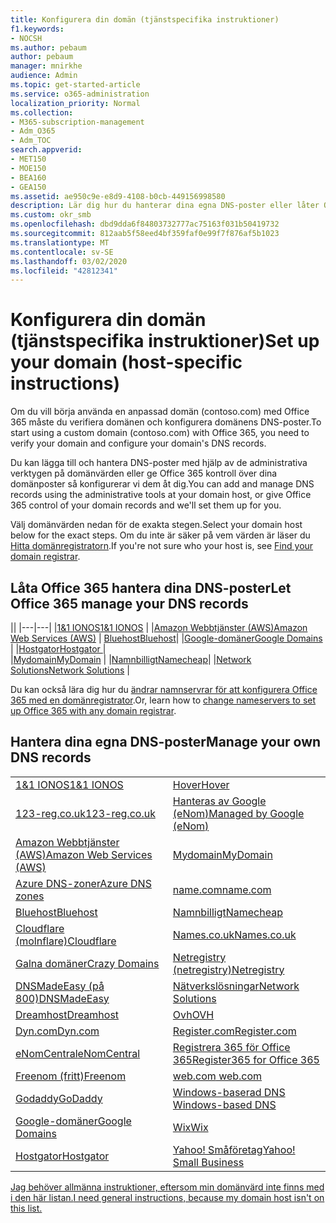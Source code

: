 ```yaml
---
title: Konfigurera din domän (tjänstspecifika instruktioner)
f1.keywords:
- NOCSH
ms.author: pebaum
author: pebaum
manager: mnirkhe
audience: Admin
ms.topic: get-started-article
ms.service: o365-administration
localization_priority: Normal
ms.collection:
- M365-subscription-management
- Adm_O365
- Adm_TOC
search.appverid:
- MET150
- MOE150
- BEA160
- GEA150
ms.assetid: ae950c9e-e8d9-4108-b0cb-449156998580
description: Lär dig hur du hanterar dina egna DNS-poster eller låter Office 365 hantera dina DNS-poster åt dig.
ms.custom: okr_smb
ms.openlocfilehash: dbd9dda6f84803732777ac75163f031b50419732
ms.sourcegitcommit: 812aab5f58eed4bf359faf0e99f7f876af5b1023
ms.translationtype: MT
ms.contentlocale: sv-SE
ms.lasthandoff: 03/02/2020
ms.locfileid: "42812341"
---
```

# <a name="set-up-your-domain-host-specific-instructions"></a><span data-ttu-id="989b7-103">Konfigurera din domän (tjänstspecifika instruktioner)</span><span class="sxs-lookup"><span data-stu-id="989b7-103">Set up your domain (host-specific instructions)</span></span>

<span data-ttu-id="989b7-104">Om du vill börja använda en anpassad domän (contoso.com) med Office 365 måste du verifiera domänen och konfigurera domänens DNS-poster.</span><span class="sxs-lookup"><span data-stu-id="989b7-104">To start using a custom domain (contoso.com) with Office 365, you need to verify your domain and configure your domain's DNS records.</span></span> 
  
<span data-ttu-id="989b7-105">Du kan lägga till och hantera DNS-poster med hjälp av de administrativa verktygen på domänvärden eller ge Office 365 kontroll över dina domänposter så konfigurerar vi dem åt dig.</span><span class="sxs-lookup"><span data-stu-id="989b7-105">You can add and manage DNS records using the administrative tools at your domain host, or give Office 365 control of your domain records and we'll set them up for you.</span></span>
  
<span data-ttu-id="989b7-106">Välj domänvärden nedan för de exakta stegen.</span><span class="sxs-lookup"><span data-stu-id="989b7-106">Select your domain host below for the exact steps.</span></span> <span data-ttu-id="989b7-107">Om du inte är säker på vem värden är läser du [Hitta domänregistratorn](find-your-domain-registrar.md).</span><span class="sxs-lookup"><span data-stu-id="989b7-107">If you're not sure who your host is, see [Find your domain registrar](find-your-domain-registrar.md).</span></span>
  

## <a name="let-office-365-manage-your-dns-records"></a><span data-ttu-id="989b7-108">Låta Office 365 hantera dina DNS-poster</span><span class="sxs-lookup"><span data-stu-id="989b7-108">Let Office 365 manage your DNS records</span></span>

||
|---|---|
|[<span data-ttu-id="989b7-109">1&1 IONOS</span><span class="sxs-lookup"><span data-stu-id="989b7-109">1&1 IONOS</span></span>](../dns/change-nameservers-at-1-1-internet.md) |
|[<span data-ttu-id="989b7-110">Amazon Webbtjänster (AWS)</span><span class="sxs-lookup"><span data-stu-id="989b7-110">Amazon Web Services (AWS)</span></span>](../dns/change-nameservers-at-aws.md) |
 [<span data-ttu-id="989b7-111">Bluehost</span><span class="sxs-lookup"><span data-stu-id="989b7-111">Bluehost</span></span>](../dns/change-nameservers-at-bluehost.md)|
|[<span data-ttu-id="989b7-112">Google-domäner</span><span class="sxs-lookup"><span data-stu-id="989b7-112">Google   Domains</span></span>](../dns/change-nameservers-at-google-domains.md) |
|[<span data-ttu-id="989b7-113">Hostgator</span><span class="sxs-lookup"><span data-stu-id="989b7-113">Hostgator   </span></span>](../dns/change-nameservers-at-hostgator.md)  |  
|[<span data-ttu-id="989b7-114">Mydomain</span><span class="sxs-lookup"><span data-stu-id="989b7-114">MyDomain</span></span>](../dns/change-nameservers-at-mydomain.md) | 
|[<span data-ttu-id="989b7-115">Namnbilligt</span><span class="sxs-lookup"><span data-stu-id="989b7-115">Namecheap</span></span>](../dns/change-nameservers-at-namecheap.md)|
|[<span data-ttu-id="989b7-116">Network Solutions</span><span class="sxs-lookup"><span data-stu-id="989b7-116">Network Solutions</span></span>](../dns/change-nameservers-at-network-solutions.md) |  

<span data-ttu-id="989b7-117">Du kan också lära dig hur du [ändrar namnservrar för att konfigurera Office 365 med en domänregistrator](change-nameservers-at-any-domain-registrar.md).</span><span class="sxs-lookup"><span data-stu-id="989b7-117">Or, learn how to [change nameservers to set up Office 365 with any domain registrar](change-nameservers-at-any-domain-registrar.md).</span></span>

## <a name="manage-your-own-dns-records"></a><span data-ttu-id="989b7-118">Hantera dina egna DNS-poster</span><span class="sxs-lookup"><span data-stu-id="989b7-118">Manage your own DNS records</span></span>

|                           |                          |
|---------------------------|--------------------------|
| [<span data-ttu-id="989b7-119">1&1 IONOS</span><span class="sxs-lookup"><span data-stu-id="989b7-119">1&1 IONOS</span></span>](../dns/create-dns-records-at-1-1-internet.md) | [<span data-ttu-id="989b7-120">Hover</span><span class="sxs-lookup"><span data-stu-id="989b7-120">Hover</span></span>](../dns/create-dns-records-at-hover.md) |
| [<span data-ttu-id="989b7-121">123-reg.co.uk</span><span class="sxs-lookup"><span data-stu-id="989b7-121">123-reg.co.uk</span></span>](../dns/create-dns-records-at-123-reg-co-uk.md) | [<span data-ttu-id="989b7-122">Hanteras av Google (eNom)</span><span class="sxs-lookup"><span data-stu-id="989b7-122">Managed   by Google (eNom)</span></span>](../dns/create-dns-records-for-domain-managed-by-google-enom.md)|
| [<span data-ttu-id="989b7-123">Amazon Webbtjänster (AWS)</span><span class="sxs-lookup"><span data-stu-id="989b7-123">Amazon Web Services (AWS)</span></span>](../dns/create-dns-records-at-aws.md) | [<span data-ttu-id="989b7-124">Mydomain</span><span class="sxs-lookup"><span data-stu-id="989b7-124">MyDomain</span></span>](../dns/create-dns-records-at-mydomain.md) |
| [<span data-ttu-id="989b7-125">Azure DNS-zoner</span><span class="sxs-lookup"><span data-stu-id="989b7-125">Azure DNS zones</span></span>](../dns/create-dns-records-for-azure-dns-zones.md) | [<span data-ttu-id="989b7-126">name.com</span><span class="sxs-lookup"><span data-stu-id="989b7-126">name.com</span></span>](../dns/create-dns-records-at-name-com.md) |
| [<span data-ttu-id="989b7-127">Bluehost</span><span class="sxs-lookup"><span data-stu-id="989b7-127">Bluehost</span></span>](../dns/create-dns-records-at-bluehost.md) | [<span data-ttu-id="989b7-128">Namnbilligt</span><span class="sxs-lookup"><span data-stu-id="989b7-128">Namecheap</span></span>](../dns/create-dns-records-at-namecheap.md)|
| [<span data-ttu-id="989b7-129">Cloudflare (molnflare)</span><span class="sxs-lookup"><span data-stu-id="989b7-129">Cloudflare</span></span>](../dns/create-dns-records-at-cloudflare.md)| [<span data-ttu-id="989b7-130">Names.co.uk</span><span class="sxs-lookup"><span data-stu-id="989b7-130">Names.co.uk</span></span>](../dns/create-dns-records-at-names-co-uk.md) |
|  [<span data-ttu-id="989b7-131">Galna domäner</span><span class="sxs-lookup"><span data-stu-id="989b7-131">Crazy Domains</span></span>](../dns/create-dns-records-at-crazy-domains.md)| [<span data-ttu-id="989b7-132">Netregistry (netregistry)</span><span class="sxs-lookup"><span data-stu-id="989b7-132">Netregistry</span></span>](../dns/create-dns-records-at-netregistry.md) |
|[<span data-ttu-id="989b7-133">DNSMadeEasy (på 800)</span><span class="sxs-lookup"><span data-stu-id="989b7-133">DNSMadeEasy</span></span>](../dns/create-dns-records-at-dnsmadeeasy.md) | [<span data-ttu-id="989b7-134">Nätverkslösningar</span><span class="sxs-lookup"><span data-stu-id="989b7-134">Network   Solutions</span></span>](../dns/create-dns-records-at-network-solutions.md) |
|[<span data-ttu-id="989b7-135">Dreamhost</span><span class="sxs-lookup"><span data-stu-id="989b7-135">Dreamhost</span></span>](../dns/create-dns-records-at-dreamhost.md)  | [<span data-ttu-id="989b7-136">Ovh</span><span class="sxs-lookup"><span data-stu-id="989b7-136">OVH</span></span>](../dns/create-dns-records-at-ovh.md) |
|  [<span data-ttu-id="989b7-137">Dyn.com</span><span class="sxs-lookup"><span data-stu-id="989b7-137">Dyn.com</span></span>](../dns/create-dns-records-at-dyn-com.md) | [<span data-ttu-id="989b7-138">Register.com</span><span class="sxs-lookup"><span data-stu-id="989b7-138">Register.com</span></span>](../dns/create-dns-records-at-register-com.md) |
| [<span data-ttu-id="989b7-139">eNomCentral</span><span class="sxs-lookup"><span data-stu-id="989b7-139">eNomCentral</span></span>](../dns/create-dns-records-at-enomcentral.md)| [<span data-ttu-id="989b7-140">Registrera 365 för Office 365</span><span class="sxs-lookup"><span data-stu-id="989b7-140">Register365 for Office 365</span></span>](../dns/create-dns-records-at-register365.md)  |
| [<span data-ttu-id="989b7-141">Freenom (fritt)</span><span class="sxs-lookup"><span data-stu-id="989b7-141">Freenom</span></span>](../dns/create-dns-records-at-freenom.md) | [<span data-ttu-id="989b7-142">web.com</span><span class="sxs-lookup"><span data-stu-id="989b7-142"> web.com </span></span>](../dns/create-dns-records-at-web-com.md)|
|[<span data-ttu-id="989b7-143">Godaddy</span><span class="sxs-lookup"><span data-stu-id="989b7-143">GoDaddy</span></span>](../dns/create-dns-records-at-godaddy.md)|[<span data-ttu-id="989b7-144">Windows-baserad DNS</span><span class="sxs-lookup"><span data-stu-id="989b7-144"> Windows-based DNS</span></span>](../dns/create-dns-records-using-windows-based-dns.md)   |
| [<span data-ttu-id="989b7-145">Google-domäner</span><span class="sxs-lookup"><span data-stu-id="989b7-145">Google Domains</span></span>](../dns/create-dns-records-at-google-domains.md) |[<span data-ttu-id="989b7-146">Wix</span><span class="sxs-lookup"><span data-stu-id="989b7-146">Wix</span></span>](../dns/create-dns-records-at-wix.md) |
|[<span data-ttu-id="989b7-147">Hostgator</span><span class="sxs-lookup"><span data-stu-id="989b7-147">Hostgator</span></span>](../dns/create-dns-records-at-hostgator.md)  | [<span data-ttu-id="989b7-148">Yahoo!   Småföretag</span><span class="sxs-lookup"><span data-stu-id="989b7-148">Yahoo!   Small Business</span></span>](../dns/create-dns-records-at-yahoo-small-business.md)  |

[<span data-ttu-id="989b7-149">Jag behöver allmänna instruktioner, eftersom min domänvärd inte finns med i den här listan.</span><span class="sxs-lookup"><span data-stu-id="989b7-149">I need general instructions, because my domain host isn't on this list. </span></span>](create-dns-records-at-any-dns-hosting-provider.md)
   
